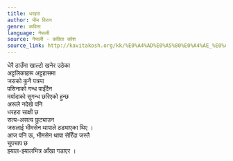 ```yaml
---
title: धरहरा
author: भीम विराग
genre: कविता
language: नेपाली
source: नेपाली - कविता कोश
source_link: http://kavitakosh.org/kk/%E0%A4%AD%E0%A5%80%E0%A4%AE_%E0%A4%B5%E0%A4%BF%E0%A4%B0%E0%A4%BE%E0%A4%97
---
```


धेरै ठाउँमा खाल्टो खनेर उठेका  
अट्टलिकाहरू अट्टहासमा  
जसको कुनै पत्रमा  
पसिनाको गन्ध पाइँदैन  
मर्यादाको सुगन्ध छरिएको हुन्छ  
अरूले नदेखे पनि  
धरहरा साक्षी छ  
सत्य-असत्य छुट्याउन  
जसलाई भीमसेन थापाले ठड्याएका थिए ।  
आज पनि ऊ, भीमसेन थापा सेरिँदा जस्तै  
चुपचाप छ  
झ्याल-झ्यालभित्र आँखा गडाएर ।
